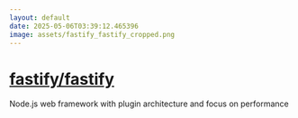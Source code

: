 ```yaml
---
layout: default
date: 2025-05-06T03:39:12.465396
image: assets/fastify_fastify_cropped.png
---
```


# [fastify/fastify](https://github.com/fastify/fastify)

Node.js web framework with plugin architecture and focus on performance
